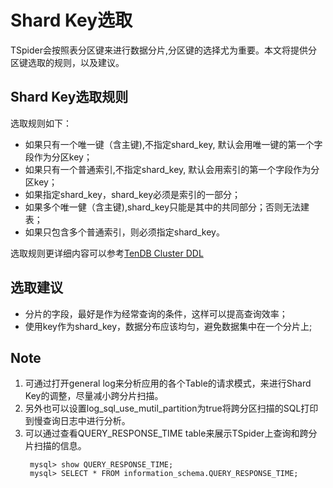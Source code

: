# Shard Key选取
TSpider会按照表分区键来进行数据分片,分区键的选择尤为重要。本文将提供分区键选取的规则，以及建议。

## Shard Key选取规则
选取规则如下：
*   如果只有一个唯一键（含主键),不指定shard_key, 默认会用唯一键的第一个字段作为分区key；
*   如果只有一个普通索引,不指定shard_key, 默认会用索引的第一个字段作为分区key；
*   如果指定shard_key，shard_key必须是索引的一部分；
*   如果多个唯一健（含主键),shard_key只能是其中的共同部分；否则无法建表；
*   如果只包含多个普通索引，则必须指定shard_key。
  

选取规则更详细内容可以参考[TenDB Cluster DDL](../re-book/ddl-syntax.md)


## 选取建议
*   分片的字段，最好是作为经常查询的条件，这样可以提高查询效率；  
*   使用key作为shard_key，数据分布应该均匀，避免数据集中在一个分片上;  


## Note
1. 可通过打开general log来分析应用的各个Table的请求模式，来进行Shard Key的调整，尽量减小跨分片扫描。
2. 另外也可以设置log_sql_use_mutil_partition为true将跨分区扫描的SQL打印到慢查询日志中进行分析。
3. 可以通过查看QUERY_RESPONSE_TIME table来展示TSpider上查询和跨分片扫描的信息。
    ```
     mysql> show QUERY_RESPONSE_TIME;
     mysql> SELECT * FROM information_schema.QUERY_RESPONSE_TIME;
    ```
